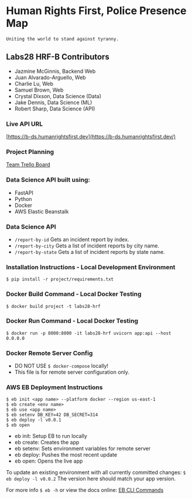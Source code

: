 # Human Rights First, Police Presence Map

    Uniting the world to stand against tyranny.

## Labs28 HRF-B Contributors
- Jazmine McGinnis, Backend Web
- Juan Alvarado-Arguello, Web
- Charlie Lu, Web
- Samuel Brown, Web
- Crystal Dixson, Data Science (Data)
- Jake Dennis, Data Science (ML)
- Robert Sharp, Data Science (API)

### Live API URL
[https://b-ds.humanrightsfirst.dev](https://b-ds.humanrightsfirst.dev/)

### Project Planning
[Team Trello Board](https://trello.com/b/AOaJaAQK/team-b-labs28)

### Data Science API built using:
- FastAPI
- Python
- Docker
- AWS Elastic Beanstalk

### Data Science API
- `/report-by-id` Gets an incident report by index.
- `/report-by-city` Gets a list of incident reports by city name.
- `/report-by-state` Gets a list of incident reports by state name.

### Installation Instructions - Local Development Environment
`$ pip install -r project/requirements.txt`

### Docker Build Command - Local Docker Testing
`$ docker build project -t labs28-hrf`

### Docker Run Command - Local Docker Testing
`$ docker run -p 8000:8000 -it labs28-hrf uvicorn app:api --host 0.0.0.0`

### Docker Remote Server Config
- DO NOT USE `$ docker-compose` locally!
- This file is for remote server configuration only.

### AWS EB Deployment Instructions
```
$ eb init <app name> --platform docker --region us-east-1
$ eb create <env name>
$ eb use <app name>
$ eb setenv DB_KEY=42 DB_SECRET=314
$ eb deploy -l v0.0.1
$ eb open
```
- eb init: Setup EB to run locally
- eb create: Creates the app
- eb setenv: Sets environment variables for remote server
- eb deploy: Pushes the most recent update
- eb open: Opens the live app

To update an existing environment with all currently committed changes:
`$ eb deploy -l v0.0.2` The version here should match your app version.

For more info `$ eb -h` or view the docs online: [EB CLI Commands](https://docs.aws.amazon.com/elasticbeanstalk/latest/dg/eb3-cmd-commands.html)
